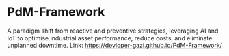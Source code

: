 # PdM-Framework
A paradigm shift from reactive and preventive strategies, leveraging AI and IoT to optimise industrial asset performance, reduce costs, and eliminate unplanned downtime.
Link: https://devloper-gazi.github.io/PdM-Framework/
